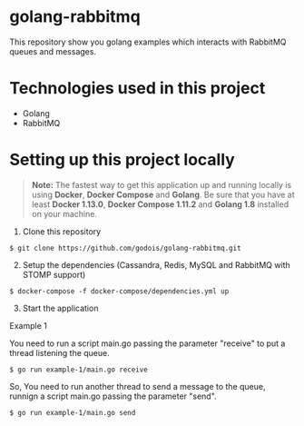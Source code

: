 # golang-rabbitmq
This repository show you golang examples which interacts with RabbitMQ queues and messages.

# Technologies used in this project

- Golang
- RabbitMQ

# Setting up this project locally

> **Note:**
The fastest way to get this application up and running locally is using **Docker**, **Docker Compose** and **Golang**.  Be sure that you have at least **Docker 1.13.0**, **Docker Compose 1.11.2** and **Golang 1.8** installed on your machine.

1. Clone this repository
```shell
$ git clone https://github.com/godois/golang-rabbitmq.git
```
2. Setup the dependencies (Cassandra, Redis, MySQL and RabbitMQ with STOMP support)

```shell
$ docker-compose -f docker-compose/dependencies.yml up
```

3. Start the application

Example 1

You need to run a script main.go passing the parameter "receive" to put a thread listening the queue. 

```shell
$ go run example-1/main.go receive
```

So, You need to run another thread to send a message to the queue, runnign a script main.go passing the parameter "send". 

```shell
$ go run example-1/main.go send
```